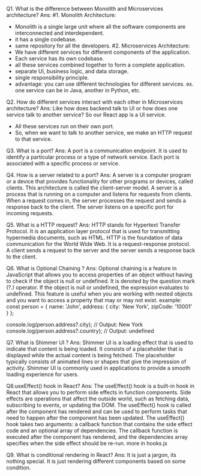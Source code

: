 Q1. What is the difference between Monolith and Microservices architecture?
Ans: 
#1. Monolith Architecture: 
- Monolith is a single large unit where all the software components are interconnected and interdependent. 
- it has a single codebase.
- same repository for all the developers.
#2. Microservices Architecture:
- We have different services for different components of the application.
- Each service has its own codebase.
- all these services combined together to form a complete application.
- separate UI, business logic, and data storage.
- single responsibility principle.
- advantage: you can use different technologies for different services. ex. one service can be in Java, another in Python, etc.

Q2. How do different services interact with each other in Microservices architecture?
Ans: Like how does backend talk to UI or how does one service talk to another service? So our React app is a UI service.
- All these services run on their own port.
- So, when we want to talk to another service, we make an HTTP request to that service.

Q3. What is a port?
Ans: A port is a communication endpoint. It is used to identify a particular process or a type of network service. Each port is associated with a specific process or service.

Q4. How is a server related to a port?
Ans: A server is a computer program or a device that provides functionality for other programs or devices, called clients. This architecture is called the client-server model. A server is a process that is running on a computer and listens for requests from clients. When a request comes in, the server processes the request and sends a response back to the client. The server listens on a specific port for incoming requests.

Q5. What is a HTTP request?
Ans: HTTP stands for Hypertext Transfer Protocol. It is an application layer protocol that is used for transmitting hypermedia documents, such as HTML. HTTP is the foundation of data communication for the World Wide Web. It is a request-response protocol. A client sends a request to the server and the server sends a response back to the client.

Q6. What is Optional Chaining ?
Ans: Optional chaining is a feature in JavaScript that allows you to access properties of an object without having to check if the object is null or undefined. It is denoted by the question mark (?.) operator. If the object is null or undefined, the expression evaluates to undefined. This feature is useful when you are working with nested objects and you want to access a property that may or may not exist.
example:
const person = {
  name: 'John',
  address: {
    city: 'New York',
    zipCode: '10001'
  }
};

console.log(person.address?.city); // Output: New York
console.log(person.address?.country); // Output: undefined

Q7. What is Shimmer UI ?
Ans: Shimmer UI is a loading effect that is used to indicate that content is being loaded. It consists of a placeholder that is displayed while the actual content is being fetched. The placeholder typically consists of animated lines or shapes that give the impression of activity. Shimmer UI is commonly used in applications to provide a smooth loading experience for users.

Q8.useEffect() hook in React?
Ans: The useEffect() hook is a built-in hook in React that allows you to perform side effects in function components. Side effects are operations that affect the outside world, such as fetching data, subscribing to events, or updating the DOM. The useEffect() hook is called after the component has rendered and can be used to perform tasks that need to happen after the component has been updated. The useEffect() hook takes two arguments: a callback function that contains the side effect code and an optional array of dependencies. The callback function is executed after the component has rendered, and the dependencies array specifies when the side effect should be re-run. more in hooks.js

Q9. What is conditional rendering in React?
Ans: It is just a jargon, its nothing special. It is just rendering different components based on some condition.
